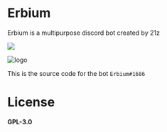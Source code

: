 # Erbium
Erbium is a multipurpose discord bot created by 21z

<a href="https://discord.com/api/oauth2/authorize?client_id=1038115435855486996&permissions=2285169728&scope=bot%20applications.commands"><img src="https://img.shields.io/static/v1?label=Invite%20Me&message=Erbium%231686&plastic&color=5865F2&logo=discord"></a>

![logo](https://raw.githubusercontent.com/21Z/Erbium/main/assets/ersm.png)

This is the source code for the bot `Erbium#1686`

# License
**GPL-3.0**

